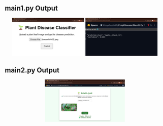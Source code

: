 ## main1.py Output

<p align="center">
    <img src="../images/Screenshot%202025-09-17%20234305.png" alt="main1.py - 1" width="45%">
    <img src="../images/Screenshot%202025-09-17%20234354.png" alt="main1.py - 2" width="45%">
</p>

## main2.py Output

<p align="center">
    <img src="../images/Screenshot%202025-09-17%20231518.png" alt="main2.py" width="50%">
</p>
